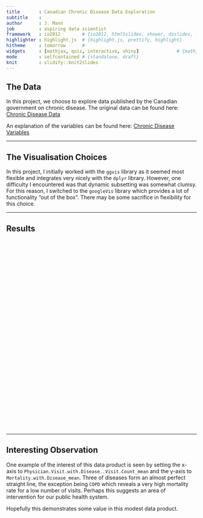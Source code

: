 ```yaml
---
title       : Canadian Chronic Disease Data Exploration
subtitle    : 
author      : J. Mann 
job         : aspiring data scientist
framework   : io2012        # {io2012, html5slides, shower, dzslides, ...}
highlighter : highlight.js  # {highlight.js, prettify, highlight}
hitheme     : tomorrow      # 
widgets     : [mathjax, quiz, interactive, shiny]              # {mathjax, quiz, bootstrap}
mode        : selfcontained # {standalone, draft}
knit        : slidify::knit2slides
---
```


## The Data

In this project, we choose to explore data published by the Canadian
government on chronic disease. The original data can be found here:
[Chronic Disease Data](http://www.phac-aspc.gc.ca/data-donnees/hpcdp-pspmc/assets/ccdss-scsmc-eng.csv)

An explanation of the variables can be found here: 
[Chronic Disease Variables](http://www.phac-aspc.gc.ca/data-donnees/hpcdp-pspmc/assets/EN_CanadianAggregateDatasets.docx)



---

## The Visualisation Choices

In this project, I initially worked with the `ggvis` library as it seemed most flexible 
and integrates very nicely with the `dplyr` library. However, one difficulty I 
encountered was that dynamic subsetting was somewhat clumsy. For this reason, 
I switched to the `googleVis` library which provides a lot of functionality “out 
of the box”. There may be some sacrifice in flexibility for this choice.

---  

## Results

<!-- MotionChart generated in R 3.1.1 by googleVis 0.5.5 package -->
<!-- Sun Sep 21 16:33:23 2014 -->


<!-- jsHeader -->
<script type="text/javascript">
 
// jsData 
function gvisDataMotionChartID933a2460ca7 () {
var data = new google.visualization.DataTable();
var datajson =
[
 [
 "Asthma",
1999,
826006.4211,
7731.631579,
49149.63158,
459.4736842,
5190.315789,
6039,
9459,
64701.47368,
55865.84211,
75863.84211,
528527.0526,
null,
null,
null,
null,
44469.94737,
359581.1053,
456840.1579,
2614452.789,
32286.47368,
197418.1579,
272997.4737,
1248140.526 
],
[
 "Asthma",
2000,
834845.8421,
7204.263158,
55582.57895,
506.8421053,
5157,
6271.894737,
9810.789474,
69397.57895,
54620.52632,
74097.47368,
521485.8947,
null,
null,
null,
null,
49971.15789,
392171.3684,
460250.3684,
2622264,
35908.26316,
215794.7368,
273902.0526,
1251701.684 
],
[
 "Asthma",
2001,
844434.7895,
6528.315789,
61284,
553.8947368,
5172.789474,
6451.578947,
9955.736842,
71983.10526,
53294.21053,
71970.63158,
511439.3684,
null,
null,
null,
null,
54322.57895,
408896.8421,
458318.8421,
2578856.684,
38916.63158,
228930.4737,
275916.1579,
1255866.632 
],
[
 "Asthma",
2002,
853968.6316,
6018.789474,
66450.31579,
586.5789474,
5232.157895,
6539.210526,
9929.052632,
72253.57895,
52449.31579,
70419.63158,
507002.8421,
null,
null,
null,
null,
58301.84211,
428820.4737,
459598.7368,
2595639.632,
41683.26316,
241334.2105,
279004.8947,
1277844.632 
],
[
 "Asthma",
2003,
863473.4211,
5765.526316,
71332.26316,
639.6315789,
5342.210526,
6801.947368,
10235.84211,
73415.52632,
52665.31579,
70166.84211,
492692.0526,
null,
null,
null,
null,
62085.31579,
450471,
462344.0526,
2620130.526,
43970.84211,
250120.7368,
279135.3158,
1266642.789 
],
[
 "Asthma",
2004,
872823.9474,
5547.157895,
75935.68421,
668.5263158,
5286.157895,
7045.421053,
10561.42105,
75582.63158,
52813.42105,
70371.63158,
487878.4737,
null,
null,
null,
null,
65645.52632,
471023.8421,
465154.5789,
2653260.474,
46478.05263,
262996.5789,
283291.1053,
1297919.684 
],
[
 "Asthma",
2005,
883781.3684,
5599.578947,
80566.57895,
682.8947368,
5218.578947,
7339.578947,
10935.63158,
79631.68421,
53200.73684,
70698.31579,
512729.3684,
null,
null,
null,
null,
69810.47368,
497468.8421,
474386.8421,
2729535.789,
49489.26316,
281554.7368,
290181.7895,
1352532.789 
],
[
 "Asthma",
2006,
895320.1579,
5143.894737,
84738.63158,
729.1578947,
5370.315789,
7243.421053,
10668.15789,
76282.89474,
52595.52632,
69382.57895,
466460.0526,
null,
null,
null,
null,
72315,
498282.4737,
473330.5263,
2673752.368,
51483.63158,
293148.6316,
292850.8421,
1382432.526 
],
[
 "Asthma",
2007,
908061.1579,
4712.684211,
88446.63158,
735.6315789,
5374.578947,
7247.684211,
10565.05263,
76634.84211,
52821.31579,
69355.42105,
470233.8947,
null,
null,
null,
null,
74353.73684,
498864.9474,
473296.8947,
2630799.158,
52990.26316,
300111.3158,
294906.7895,
1398597.947 
],
[
 "Asthma",
2008,
922240.4211,
4609.578947,
92040.15789,
779.0526316,
5418.947368,
7461.947368,
10842.15789,
79774.73684,
52859.05263,
69267.63158,
477984.4737,
null,
null,
null,
null,
77115.47368,
514949.0526,
478468.1053,
2667822.158,
55189.73684,
316830,
300637.1053,
1442215.105 
],
[
 "Asthma",
2009,
933785.2105,
4648.263158,
95668.89474,
772.8947368,
5335.421053,
7653.947368,
11047.10526,
81227.05263,
52697.84211,
69069,
477364.8947,
null,
null,
null,
null,
80032.10526,
534240.3158,
484217.3684,
2716777.737,
57672.31579,
332496.3158,
306758.2105,
1479694.105 
],
[
 "COPD",
1999,
749577,
8269.636364,
43755.81818,
2752.636364,
6643.363636,
11894.72727,
20869.63636,
220871.4545,
52018.09091,
73760.18182,
608435.7273,
null,
null,
null,
null,
41382.54545,
488094,
428911.0909,
2843085.818,
34838.45455,
320193.5455,
289956,
1462608.273 
],
[
 "COPD",
2000,
766963.9091,
7527.545455,
48396,
2859.818182,
6588.272727,
12288.27273,
21553.09091,
228672.2727,
51471,
72712.63636,
601504.0909,
null,
null,
null,
null,
45630.54545,
528252.8182,
439470,
2893657.091,
38138.72727,
343963.3636,
295134.2727,
1481692.636 
],
[
 "COPD",
2001,
783194.4545,
7143.545455,
52545.81818,
3006.272727,
6547.090909,
12637.90909,
21908.18182,
235458.2727,
49866.54545,
70252.36364,
586204.0909,
null,
null,
null,
null,
49357.36364,
559864.9091,
445168.9091,
2893063.636,
41193.81818,
362098.9091,
300689.4545,
1495596 
],
[
 "COPD",
2002,
798661.0909,
6595.090909,
56003.18182,
3147.272727,
6580.636364,
12727.09091,
21781.36364,
233578.6364,
49294.63636,
68790.27273,
581310.2727,
null,
null,
null,
null,
52362,
587331.5455,
452157,
2944286.455,
43693.09091,
377758.0909,
306990,
1529875.091 
],
[
 "COPD",
2003,
813514.9091,
6653.454545,
59358.54545,
3299.727273,
6698.727273,
13197,
22193.72727,
233945.7273,
49506.81818,
68416.90909,
560657.7273,
null,
null,
null,
null,
55498.63636,
621738.5455,
459595.9091,
2995375.091,
46103.18182,
390663.8182,
309815.7273,
1520069.727 
],
[
 "COPD",
2004,
828429,
6720.272727,
62636.72727,
3342,
6616.363636,
13738.90909,
23012.45455,
236655,
49884.54545,
68912.18182,
553405.6364,
null,
null,
null,
null,
58528.09091,
657218.4545,
467944.0909,
3066966.818,
48748.09091,
410859.5455,
317458.9091,
1567148.455 
],
[
 "COPD",
2005,
844372.6364,
6550.909091,
65736.27273,
3319.090909,
6526.363636,
13897.36364,
23271.54545,
244042.9091,
50397.81818,
69516,
589707.8182,
null,
null,
null,
null,
61330.90909,
686487.5455,
479449.9091,
3155930.182,
51293.72727,
434908.9091,
326811,
1643098.909 
],
[
 "COPD",
2006,
860775.5455,
6445.090909,
68730.54545,
3527.181818,
6669.818182,
14012.18182,
23181.54545,
241485.2727,
49501.63636,
67738.09091,
525325.0909,
null,
null,
null,
null,
63870.81818,
693619.6364,
485181.5455,
3126391.909,
53521.09091,
459061.6364,
332785.3636,
1689290.182 
],
[
 "COPD",
2007,
877049.1818,
6686.181818,
71758.90909,
3543.272727,
6674.181818,
14052,
23028,
245454.8182,
49308.81818,
67235.72727,
528244.9091,
null,
null,
null,
null,
66519.54545,
705771.5455,
489243.5455,
3093228.818,
55634.72727,
473941.0909,
337296.5455,
1715307.818 
],
[
 "COPD",
2008,
894011.4545,
7091.727273,
75172.09091,
3674.727273,
6714.272727,
14518.63636,
23686.63636,
257616.8182,
49347.27273,
67063.09091,
535689,
null,
null,
null,
null,
69649.90909,
735624.2727,
496489.0909,
3139761,
58379.18182,
501704.4545,
344611.6364,
1771777.909 
],
[
 "COPD",
2009,
909151.9091,
7502.181818,
78861.27273,
3677.727273,
6578.454545,
14824.09091,
24096.27273,
260549.1818,
49372.36364,
67079.18182,
535020.5455,
null,
null,
null,
null,
72904.36364,
761193.5455,
502924.6364,
3195074.455,
61268.18182,
523687.6364,
352246.6364,
1818931.364 
],
[
 "Diabetes",
1999,
858799,
4675.666667,
33349.16667,
1263.166667,
4649,
6945.833333,
11899.5,
122022.5,
51152.66667,
69763.83333,
475794.6667,
32455.33333,
551038.8333,
509300.3333,
4014982.167,
31343.5,
328839.6667,
486016.5,
2737658.333,
26268.33333,
222126,
288006.5,
1275947.167 
],
[
 "Diabetes",
2000,
868362.8333,
4648.666667,
36605.16667,
1326.5,
4606,
7264.833333,
12429.83333,
128894.6667,
49945.16667,
67941.5,
466841.8333,
35537.33333,
595772.6667,
514514.8333,
4037490.167,
34397.16667,
356845.5,
491977,
2754037,
28569.83333,
238808.6667,
290051,
1281740.167 
],
[
 "Diabetes",
2001,
878549.3333,
4837.5,
39984,
1405.833333,
4594,
7541.5,
12755.83333,
133734.3333,
48365.5,
65508.5,
454575.6667,
38730.16667,
637045.8333,
514698,
3989717,
37487,
382302,
491133.6667,
2703402.5,
31079,
254589.6667,
292586,
1284472.833 
],
[
 "Diabetes",
2002,
888601.5,
5030,
43484,
1496.5,
4602.166667,
7856.333333,
13124,
138659.6667,
47283.66667,
63500,
445086.8333,
42039.33333,
684240,
517132.1667,
4018401.833,
40675.83333,
410597.6667,
493184.3333,
2713987.667,
33658.33333,
273459.8333,
295930.5,
1302431 
],
[
 "Diabetes",
2003,
898405,
4971.333333,
46816.66667,
1609.5,
4655.5,
8207.833333,
13506.5,
138571.1667,
47260.33333,
63030.16667,
430954.6667,
45201.83333,
726456.3333,
520411.6667,
4021925.5,
43801.33333,
440123,
496606.8333,
2733141.833,
36018.5,
286135.5,
295850.8333,
1286811.5 
],
[
 "Diabetes",
2004,
908167.6667,
5289.166667,
50358.5,
1633,
4603.166667,
8658.333333,
14178.33333,
142088.8333,
47228.16667,
62926.33333,
424747.6667,
48557.5,
780807.3333,
523727.5,
4072194,
47115.5,
474126,
499932.5,
2757030.833,
38669.66667,
306457.8333,
300061.6667,
1313205.333 
],
[
 "Diabetes",
2005,
919561.3333,
5589.833333,
54178.83333,
1665.666667,
4512.5,
9052,
14769.83333,
151555.1667,
47487.16667,
63055.66667,
445663.5,
52220.16667,
842652.3333,
533220,
4198873.167,
50730,
508853.8333,
510226,
2831914.667,
41746.5,
333468.1667,
307252.5,
1364147.667 
],
[
 "Diabetes",
2006,
931384.5,
5907,
58276.33333,
1813.666667,
4572.5,
9446.166667,
15265,
154022.6667,
46070,
60549.33333,
389980.5,
56067.83333,
890994.1667,
532259.6667,
4139499.333,
54445.5,
529194.1667,
507916.8333,
2755219,
44797.5,
361427.6667,
308822.5,
1381369.167 
],
[
 "Diabetes",
2007,
944253.5,
5643.666667,
61968.83333,
1882.666667,
4513.833333,
9716.666667,
15578,
159606,
45757.16667,
59839.5,
388389,
59441.66667,
928496.6667,
532203.3333,
4086773.833,
57703.16667,
547832,
506816.1667,
2695611.167,
47430.83333,
380281.5,
309939,
1388867.333 
],
[
 "Diabetes",
2008,
958888.1667,
5647.833333,
65583.66667,
1954.666667,
4537.833333,
10070.16667,
16052.33333,
167819.8333,
45617.83333,
59494,
391190.3333,
62803.16667,
980261,
537593.6667,
4156059.833,
60986.33333,
574947.3333,
511831.8333,
2725261.667,
50219,
404991.3333,
315528.5,
1429046.5 
],
[
 "Diabetes",
2009,
971260,
6031.166667,
69512.66667,
1987.833333,
4412.833333,
10417.16667,
16556.33333,
171229,
45522.16667,
59260.5,
389665.3333,
66465.5,
1029691.333,
543731.3333,
4240547.333,
64560.16667,
604414.5,
517803.1667,
2770956.833,
53253.66667,
425039.5,
321875.6667,
1467970.833 
],
[
 "Hypertension",
1999,
824446.0714,
17317.5,
123672,
3290.785714,
4239,
20760.21429,
33484.92857,
319476.8571,
45828.42857,
61274.35714,
411968.7857,
120402.8571,
1782167.357,
420289.2857,
3419458.929,
117773.7857,
1115427.643,
403519.5,
2306841.643,
92209.07143,
666506.7857,
247648.7143,
1111537.929 
],
[
 "Hypertension",
2000,
837095.5714,
17572.28571,
137524.0714,
3610.5,
3951.214286,
22240.71429,
35658,
345166.9286,
43501.71429,
57799.5,
384559.2857,
133569.8571,
1953088.286,
419050.7143,
3357724.714,
130734.8571,
1222999.929,
403337.5714,
2269660.5,
102033.4286,
729648.6429,
244946.3571,
1086744 
],
[
 "Hypertension",
2001,
850505.3571,
17178.21429,
150663.4286,
3961.714286,
3687.642857,
23289.85714,
37097.35714,
363743.5714,
41170.28571,
54175.5,
358217.5714,
145899.2143,
2094756,
415363.0714,
3265092.857,
142737.2143,
1309633.929,
399203.7857,
2195829.643,
111423,
784569.8571,
243833.1429,
1067857.5 
],
[
 "Hypertension",
2002,
863900.5714,
16907.78571,
163166.3571,
4295.785714,
3481.714286,
24132,
37880.35714,
371795.5714,
39609.64286,
51659.57143,
344706.4286,
157618.2857,
2242340.357,
413917.5,
3240521.786,
154086.4286,
1401736.929,
397753.2857,
2172424.071,
120441.2143,
839982,
243835.2857,
1066564.714 
],
[
 "Hypertension",
2003,
877286.7857,
16539.64286,
174928.7143,
4642.928571,
3352.071429,
25243.07143,
39016.92857,
370459.7143,
39159,
50673.85714,
328402.2857,
168715.9286,
2373207.214,
413668.5,
3199987.714,
165036,
1494909.214,
397815,
2158875.643,
128470.7143,
877606.2857,
241024.0714,
1039650.857 
],
[
 "Hypertension",
2004,
890693.5714,
16087.28571,
185893.0714,
4834.714286,
3124.071429,
26485.71429,
40780.92857,
382863.2143,
38620.28571,
49881.21429,
313227,
179031,
2518839.643,
414686.3571,
3207813.429,
175172.1429,
1586806.5,
399005.7857,
2156579.786,
136505.5714,
931277.7857,
242914.9286,
1049760.643 
],
[
 "Hypertension",
2005,
905357.5714,
15987.21429,
196578.6429,
4934.142857,
2945.357143,
27480.21429,
42163.5,
399181.2857,
38340.21429,
49325.14286,
336015.2143,
189104.7857,
2671140.429,
418913.7857,
3265707.214,
185171.1429,
1669969.5,
404672.7857,
2186150.357,
145053.2143,
1000084.714,
246634.5,
1077412.5 
],
[
 "Hypertension",
2006,
920680.9286,
15701.57143,
206878.7143,
5275.5,
2874,
27939.64286,
42531,
400796.7857,
37037.14286,
46963.07143,
268240.0714,
198466.7143,
2756097.429,
418245.4286,
3218451,
194142.8571,
1697565,
403128.8571,
2130393,
152146.9286,
1057361.786,
247299,
1085863.714 
],
[
 "Hypertension",
2007,
936957.8571,
14968.5,
216103.5,
5438.142857,
2726.142857,
28432.07143,
43004.35714,
413506.2857,
36656.78571,
46168.28571,
260972.1429,
206617.0714,
2824480.071,
417376.5,
3157783.286,
201954.6429,
1726801.071,
401463.6429,
2071005.214,
158336.1429,
1096512.643,
247227.6429,
1085123.143 
],
[
 "Hypertension",
2008,
954798.6429,
14477.35714,
224648.7857,
5688,
2603.785714,
29241.85714,
44090.14286,
432922.5,
36188.14286,
45312.21429,
255689.3571,
214382.7857,
2937326.357,
420711,
3198252.857,
209499.4286,
1782859.286,
404466.6429,
2085435.643,
164936.3571,
1153575.429,
250996.9286,
1111467.214 
],
[
 "Hypertension",
2009,
970547.1429,
14336.35714,
232797.2143,
5754.214286,
2427.428571,
29934.21429,
45054.85714,
442532.5714,
35817.42857,
44721.64286,
248480.3571,
221586.6429,
3030237.214,
425016.4286,
3258147.643,
216359.3571,
1832853.214,
408511.9286,
2116072.071,
171269.1429,
1196730.214,
255931.5,
1140749.571 
],
[
 "Mental_Illness",
1999,
826006.4211,
null,
117575.0526,
null,
null,
16482.63158,
25448.21053,
256356.4737,
45356.68421,
59787.94737,
336412.4211,
117557.3684,
1705455.947,
420462.4737,
2900449.895,
114555,
1090425.316,
398713.4211,
1985734.105,
86334.63158,
614736.4737,
228708.7895,
913587.7895 
],
[
 "Mental_Illness",
2000,
834845.8421,
null,
120033.4737,
null,
null,
16402.89474,
25264.26316,
258049.8947,
44434.42105,
58571.05263,
332431.8947,
120015,
1722829.105,
425585.3684,
2937585.158,
117053.6842,
1104296.368,
404480.0526,
2008970.526,
87762.94737,
618086.6842,
231264.1579,
927267.3158 
],
[
 "Mental_Illness",
2001,
844434.7895,
null,
122336.2105,
null,
null,
16233.94737,
24869.36842,
257563.2632,
43440,
56967.15789,
325382.2105,
122315.8421,
1728135,
426426.4737,
2917422.947,
119199.1579,
1106010.158,
404374.5789,
1977742.421,
89276.21053,
621607.5789,
234380.8421,
938245.5789 
],
[
 "Mental_Illness",
2002,
853968.6316,
null,
124288.1053,
null,
null,
16096.73684,
24429.94737,
260099.6842,
42825.15789,
55831.26316,
318702.3158,
124270.4211,
1746498.316,
429406.8947,
2961749.053,
121059.9474,
1117717.105,
406982.3684,
1997439.789,
90489.47368,
628207.4211,
238386.7895,
962772.1579 
],
[
 "Mental_Illness",
2003,
863473.4211,
null,
124480.7368,
null,
null,
16137.47368,
24290.21053,
258081.7895,
43263.15789,
56026.10526,
307545.3158,
124460.8421,
1746748.263,
434869.4211,
2997065.526,
121105.7368,
1125877.263,
412550.6842,
2030434.421,
90421.42105,
620282.8421,
240285.7895,
965107.2632 
],
[
 "Mental_Illness",
2004,
872823.9474,
null,
124965.7895,
null,
null,
16278.78947,
24554.68421,
256383.9474,
43510.57895,
56290.26316,
306624.9474,
124945.2632,
1762082.368,
440002.8947,
3069130.263,
121450.4211,
1132487.842,
417702.3158,
2071179,
91271.05263,
629001.6316,
245460.6316,
996423.6316 
],
[
 "Mental_Illness",
2005,
883781.3684,
null,
127430.6842,
null,
null,
16602.31579,
24989.36842,
281748.1579,
43874.68421,
56566.89474,
310186.5789,
127409.6842,
1816944.947,
449866.1053,
3189045.947,
123854.0526,
1161688.579,
428284.2632,
2142935.368,
93840.47368,
654365.6842,
252554.2105,
1043922.789 
],
[
 "Mental_Illness",
2006,
895320.1579,
null,
127959.7895,
null,
null,
15681.78947,
23357.52632,
237415.4211,
44072.68421,
56586.47368,
304728,
127944.1579,
1794939.789,
451851.9474,
3193651.737,
124143.6316,
1130928.158,
429025.4211,
2115982.737,
94346.52632,
663142.2632,
256381.1053,
1075340.053 
],
[
 "Mental_Illness",
2007,
908061.1579,
null,
129052.8947,
null,
null,
15660.15789,
23227.89474,
243539.5263,
44318.05263,
56581.89474,
302769.4737,
129037.1053,
1777400.526,
454034.5263,
3188641.895,
124971.3158,
1111065,
430230.3158,
2092505.368,
94989.63158,
665588.6842,
259228.5789,
1094294.211 
],
[
 "Mental_Illness",
2008,
922240.4211,
null,
131027.2105,
null,
null,
15762.15789,
23348.36842,
251365.4211,
44471.36842,
56655,
305819.5263,
131013.3158,
1819999.105,
460026.9474,
3254402.368,
126783.3158,
1131186.632,
435878.6842,
2122504.105,
96872.84211,
688232.3684,
264965.8421,
1130480.368 
],
[
 "Mental_Illness",
2009,
933785.2105,
null,
132332.3684,
null,
null,
15806.52632,
23433.94737,
253832.5263,
44460,
56579.68421,
304198.5789,
132317.3684,
1855466.842,
467242.5789,
3335604.947,
127968.4737,
1150300.105,
442989,
2168709.632,
98440.10526,
704713.1053,
271635.3158,
1165548.316 
],
[
 "MoodAnxiety_Disorder",
1999,
826006.4211,
null,
86037,
null,
null,
12201.31579,
18869.84211,
171887.8421,
49639.10526,
66366.47368,
420881.3684,
86033.68421,
1311074.368,
445788.9474,
3217419.789,
84843.15789,
836105.2105,
422871.6316,
2200296,
63683.05263,
474784.1053,
246517.7368,
1015886.842 
],
[
 "MoodAnxiety_Disorder",
2000,
834845.8421,
null,
88677.94737,
null,
null,
12175.26316,
18758.68421,
174227.3684,
48662.52632,
65077.10526,
416253.7895,
88672.57895,
1327803.316,
450518.8421,
3254101.263,
87489.47368,
848355.6316,
428288.3684,
2223419.526,
65208.47368,
479162.0526,
248840.2105,
1029174.158 
],
[
 "MoodAnxiety_Disorder",
2001,
844434.7895,
null,
90554.52632,
null,
null,
12045.63158,
18450.94737,
175460.3684,
47629.10526,
63385.42105,
407485.2632,
90549.63158,
1329130.737,
451493.3684,
3236183.053,
89323.42105,
847759.8947,
428234.0526,
2192940.632,
66356.05263,
481048.8947,
252142.7368,
1041612.158 
],
[
 "MoodAnxiety_Disorder",
2002,
853968.6316,
null,
91859.05263,
null,
null,
11894.52632,
18072.15789,
174811.8947,
47027.21053,
62189.68421,
403989.3158,
91852.89474,
1336559.368,
454948.5789,
3289891.263,
90609.15789,
852537.4737,
431275.8947,
2218744.263,
67071.94737,
483658.7368,
256529.5263,
1069399.421 
],
[
 "MoodAnxiety_Disorder",
2003,
863473.4211,
null,
91968.63158,
null,
null,
11839.42105,
17775.94737,
170334.7895,
47561.21053,
62540.52632,
395292,
91962.15789,
1327960.895,
460350.1579,
3331676.526,
90699.78947,
853523.2105,
436749.7895,
2257759.579,
66772.73684,
474065.3684,
258485.8421,
1072177.579 
],
[
 "MoodAnxiety_Disorder",
2004,
872823.9474,
null,
91731.47368,
null,
null,
11847,
17815.57895,
168682.5789,
47942.84211,
63029.36842,
394325.2105,
91723.89474,
1328404.579,
466055.6842,
3418192.895,
90442.89474,
850748.6842,
442406.3684,
2307591.789,
66909.78947,
477284.6842,
264251.2105,
1108851.158 
],
[
 "MoodAnxiety_Disorder",
2005,
883781.3684,
null,
93170.52632,
null,
null,
12008.36842,
18005.52632,
176239.4211,
48468.78947,
63550.26316,
415695.3158,
93163.26316,
1361253.316,
476632.8947,
3556531.263,
91849.73684,
866963.0526,
453712.7368,
2390631.789,
68518.73684,
493769.2105,
272034.3158,
1163341.263 
],
[
 "MoodAnxiety_Disorder",
2006,
895320.1579,
null,
92557.10526,
null,
null,
10995.31579,
16247.21053,
148900.1053,
48759.15789,
63696.63158,
393243.6316,
92551.26316,
1332885.158,
479482.1053,
3564327.632,
91170.47368,
839042.6842,
455203.7368,
2359339.105,
68064,
493302.4737,
276598.5789,
1202330.842 
],
[
 "MoodAnxiety_Disorder",
2007,
908061.1579,
null,
91877.84211,
null,
null,
10850.52632,
15980.84211,
150837.7895,
49128.31579,
63827.84211,
395470.4211,
91871.52632,
1304686.421,
483074.6842,
3568310.526,
90417.63158,
814643.8421,
457718.6842,
2339095.105,
67498.57895,
489598.4211,
280428.3158,
1227069.316 
],
[
 "MoodAnxiety_Disorder",
2008,
922240.4211,
null,
91761.31579,
null,
null,
10740.15789,
15769.57895,
151727.8421,
49493.36842,
64233.31579,
405457.7368,
91755.94737,
1313629.737,
490930.1053,
3665278.579,
90304.73684,
814950.6316,
465132.7895,
2388243.316,
67774.89474,
498299.2105,
287587.5789,
1275415.737 
],
[
 "MoodAnxiety_Disorder",
2009,
933785.2105,
null,
92030.05263,
null,
null,
10669.26316,
15680.84211,
150789.4737,
49597.26316,
64333.10526,
407242.4211,
92024.52632,
1327582.263,
498995.2105,
3766602.474,
90568.26316,
821207.5263,
473054.6842,
2447293.895,
68302.26316,
506085.9474,
295145.0526,
1317796.105 
] 
];
data.addColumn('string','Disease');
data.addColumn('number','Fiscal.Year');
data.addColumn('number','Population');
data.addColumn('number','Incidence');
data.addColumn('number','Prevalence');
data.addColumn('number','Mortality.with.Disease');
data.addColumn('number','Mortality.without.Disease');
data.addColumn('number','Hospitalization.with.Disease..Person.Count');
data.addColumn('number','Hospitalization.with.Disease..Separation.Count');
data.addColumn('number','Hospitalization.with.Disease..Days.Stay');
data.addColumn('number','Hospitalization.without.Disease..Person.Count');
data.addColumn('number','Hospitalization.without.Disease..Separation.Count');
data.addColumn('number','Hospitalization.without.Disease..Days.Stay');
data.addColumn('number','Physician.Visit.with.Disease..Person.Count');
data.addColumn('number','Physician.Visit.with.Disease..Visit.Count');
data.addColumn('number','Physician.Visit.without.Disease..Person.Count');
data.addColumn('number','Physician.Visit.without.Disease..Visit.Count');
data.addColumn('number','General.Physician.Visit.with.Disease..Person.Count');
data.addColumn('number','General.Physician.Visit.with.Disease..Visit.Count');
data.addColumn('number','General.Physician.Visit.without.Disease..Person.Count');
data.addColumn('number','General.Physician.Visit.without.Disease..Visit.Count');
data.addColumn('number','Specialist.Visit.with.Disease..Person.Count');
data.addColumn('number','Specialist.Visit.with.Disease..Visit.Count');
data.addColumn('number','Specialist.Visit.without.Disease..Person.Count');
data.addColumn('number','Specialist.Visit.without.Disease..Visit.Count');
data.addRows(datajson);
return(data);
}
 
// jsDrawChart
function drawChartMotionChartID933a2460ca7() {
var data = gvisDataMotionChartID933a2460ca7();
var options = {};
options["width"] =    600;
options["height"] =    500;

    var chart = new google.visualization.MotionChart(
    document.getElementById('MotionChartID933a2460ca7')
    );
    chart.draw(data,options);
    

}
  
 
// jsDisplayChart
(function() {
var pkgs = window.__gvisPackages = window.__gvisPackages || [];
var callbacks = window.__gvisCallbacks = window.__gvisCallbacks || [];
var chartid = "motionchart";
  
// Manually see if chartid is in pkgs (not all browsers support Array.indexOf)
var i, newPackage = true;
for (i = 0; newPackage && i < pkgs.length; i++) {
if (pkgs[i] === chartid)
newPackage = false;
}
if (newPackage)
  pkgs.push(chartid);
  
// Add the drawChart function to the global list of callbacks
callbacks.push(drawChartMotionChartID933a2460ca7);
})();
function displayChartMotionChartID933a2460ca7() {
  var pkgs = window.__gvisPackages = window.__gvisPackages || [];
  var callbacks = window.__gvisCallbacks = window.__gvisCallbacks || [];
  window.clearTimeout(window.__gvisLoad);
  // The timeout is set to 100 because otherwise the container div we are
  // targeting might not be part of the document yet
  window.__gvisLoad = setTimeout(function() {
  var pkgCount = pkgs.length;
  google.load("visualization", "1", { packages:pkgs, callback: function() {
  if (pkgCount != pkgs.length) {
  // Race condition where another setTimeout call snuck in after us; if
  // that call added a package, we must not shift its callback
  return;
}
while (callbacks.length > 0)
callbacks.shift()();
} });
}, 100);
}
 
// jsFooter
</script>
 
<!-- jsChart -->  
<script type="text/javascript" src="https://www.google.com/jsapi?callback=displayChartMotionChartID933a2460ca7"></script>
 
<!-- divChart -->
  
<div id="MotionChartID933a2460ca7" 
  style="width: 600; height: 500;">
</div>

---

## Interesting Observation

One example of the interest of this data product is seen by setting the x-axis 
to `Physician.Visit.with.Disease..Visit.Count_mean` and the y-axis to 
`Mortality.with.Disease_mean`. Three of diseases form an almost perfect straight
line, the exception being `COPD` which reveals a very high mortality rate for a low
number of visits. Perhaps this suggests an area of intervention for our public
health system.

Hopefully this demonstrates some value in this modest data product.
